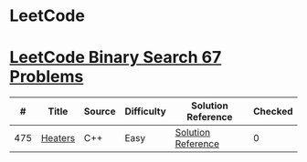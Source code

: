 LeetCode
========

# [LeetCode Binary Search 67 Problems](https://leetcode.com/tag/binary-search/)
| # | Title | Source | Difficulty | Solution Reference | Checked |
|---| ----- | ------ | ---------- | ------------------ | ------  |
|475|[Heaters](https://leetcode.com/problems/heaters)|C++|Easy|[Solution Reference](https://www.cnblogs.com/grandyang/p/6181626.html)|0|

